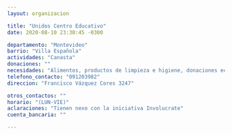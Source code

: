```yaml
---
layout: organizacion

title: "Unidos Centro Educativo"
date: 2020-08-10 23:30:45 -0300

departamento: "Montevideo"
barrio: "Villa Española"
actividades: "Canasta"
donaciones: ""
necesidades: "Alimentos, productos de limpieza e higiene, donaciones económicas"
telefono_contacto: "091203982"
direccion: "Francisco Vázquez Cores 3247"

otros_contactos: ""
horario: "(LUN-VIE)"
aclaraciones: "Tienen nexo con la iniciativa Involucrate"
cuenta_bancaria: ""

---
```

